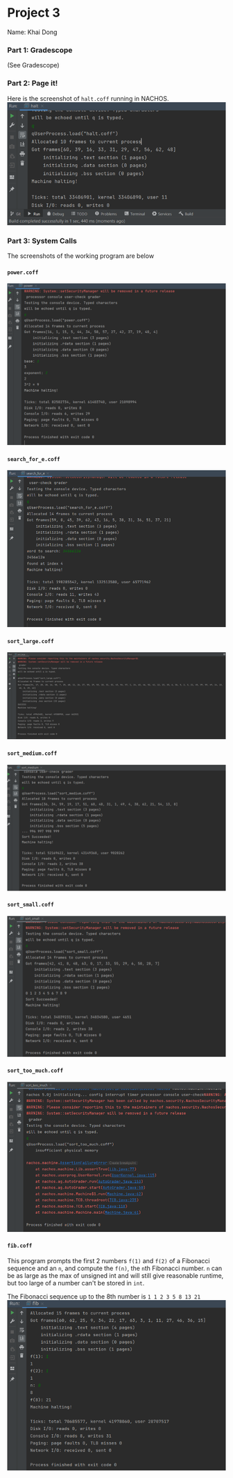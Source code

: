 # Project 3

Name: Khai Dong

### Part 1: Gradescope

(See Gradescope)

### Part 2: Page it!

Here is the screenshot of `halt.coff` running in NACHOS.
![](imgs/halt.png)

### Part 3: System Calls
The screenshots of the working program are below
#### `power.coff`
![](imgs/power.png)

#### `search_for_e.coff`
![](imgs/search_for_e.png)

#### `sort_large.coff`
![](imgs/sort_large.png)

#### `sort_medium.coff`
![](imgs/sort_medium.png)

#### `sort_small.coff`
![](imgs/sort_small.png)

#### `sort_too_much.coff`
![](imgs/sort_too_much.png)


#### `fib.coff`
This program prompts the first 2 numbers `f(1)` and `f(2)` of a Fibonacci sequence and an `n`, and compute the `f(n)`, 
the `n`th Fibonacci number. `n` can be as large as the max of unsigned int and will still give reasonable runtime, but 
too large of a number can't be stored in `int`.

The Fibonacci sequence up to the 8th number is `1 1 2 3 5 8 13 21`
![](imgs/fib.png)

